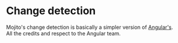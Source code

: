 # Change detection 
Mojito's change detection is basically a simpler version of [Angular's](https://angular.io).      
All the credits and respect to the Angular team.